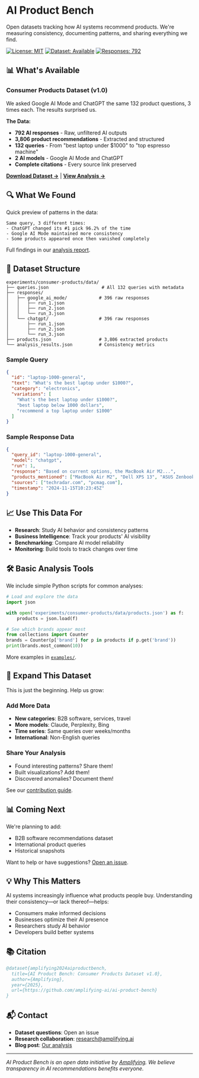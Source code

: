 # AI Product Bench

Open datasets tracking how AI systems recommend products. We're measuring consistency, documenting patterns, and sharing everything we find.

[![License: MIT](https://img.shields.io/badge/License-MIT-yellow.svg)](https://opensource.org/licenses/MIT)
[![Dataset: Available](https://img.shields.io/badge/Dataset-Available-green.svg)](#datasets)
[![Responses: 792](https://img.shields.io/badge/AI%20Responses-792-blue.svg)](experiments/consumer-products/data/)

## 📊 What's Available

### Consumer Products Dataset (v1.0)

We asked Google AI Mode and ChatGPT the same 132 product questions, 3 times each. The results surprised us.

**The Data:**
- **792 AI responses** - Raw, unfiltered AI outputs
- **3,806 product recommendations** - Extracted and structured
- **132 queries** - From "best laptop under $1000" to "top espresso machine"
- **2 AI models** - Google AI Mode and ChatGPT
- **Complete citations** - Every source link preserved

**[Download Dataset →](experiments/consumer-products/data/)** | **[View Analysis →](https://amplifying.ai/research/ai-product-bench/)**

## 🔍 What We Found

Quick preview of patterns in the data:

```
Same query, 3 different times:
- ChatGPT changed its #1 pick 96.2% of the time
- Google AI Mode maintained more consistency
- Some products appeared once then vanished completely
```

Full findings in our [analysis report](experiments/consumer-products/analysis/consistency_report.md).

## 📁 Dataset Structure

```
experiments/consumer-products/data/
├── queries.json                    # All 132 queries with metadata
├── responses/
│   ├── google_ai_mode/            # 396 raw responses
│   │   ├── run_1.json
│   │   ├── run_2.json
│   │   └── run_3.json
│   └── chatgpt/                   # 396 raw responses
│       ├── run_1.json
│       ├── run_2.json
│       └── run_3.json
├── products.json                  # 3,806 extracted products
└── analysis_results.json          # Consistency metrics
```

### Sample Query
```json
{
  "id": "laptop-1000-general",
  "text": "What's the best laptop under $1000?",
  "category": "electronics",
  "variations": [
    "What's the best laptop under $1000?",
    "best laptop below 1000 dollars",
    "recommend a top laptop under $1000"
  ]
}
```

### Sample Response Data
```json
{
  "query_id": "laptop-1000-general",
  "model": "chatgpt",
  "run": 1,
  "response": "Based on current options, the MacBook Air M2...",
  "products_mentioned": ["MacBook Air M2", "Dell XPS 13", "ASUS Zenbook"],
  "sources": ["techradar.com", "pcmag.com"],
  "timestamp": "2024-11-15T10:23:45Z"
}
```

## 📈 Use This Data For

- **Research**: Study AI behavior and consistency patterns
- **Business Intelligence**: Track your products' AI visibility
- **Benchmarking**: Compare AI model reliability
- **Monitoring**: Build tools to track changes over time

## 🛠 Basic Analysis Tools

We include simple Python scripts for common analyses:

```python
# Load and explore the data
import json

with open('experiments/consumer-products/data/products.json') as f:
    products = json.load(f)

# See which brands appear most
from collections import Counter
brands = Counter(p['brand'] for p in products if p.get('brand'))
print(brands.most_common(10))
```

More examples in [`examples/`](examples/).

## 🤝 Expand This Dataset

This is just the beginning. Help us grow:

### Add More Data
- **New categories**: B2B software, services, travel
- **More models**: Claude, Perplexity, Bing
- **Time series**: Same queries over weeks/months
- **International**: Non-English queries

### Share Your Analysis
- Found interesting patterns? Share them!
- Built visualizations? Add them!
- Discovered anomalies? Document them!

See our [contribution guide](docs/contributing.md).

## 📊 Coming Next

We're planning to add:
- B2B software recommendations dataset  
- International product queries
- Historical snapshots

Want to help or have suggestions? [Open an issue](https://github.com/amplifying-ai/ai-product-bench/issues).

## 💡 Why This Matters

AI systems increasingly influence what products people buy. Understanding their consistency—or lack thereof—helps:
- Consumers make informed decisions
- Businesses optimize their AI presence
- Researchers study AI behavior
- Developers build better systems

## 📚 Citation

```bibtex
@dataset{amplifying2024aiproductbench,
  title={AI Product Bench: Consumer Products Dataset v1.0},
  author={Amplifying},
  year={2025},
  url={https://github.com/amplifying-ai/ai-product-bench}
}
```

## 📬 Contact

- **Dataset questions**: Open an issue
- **Research collaboration**: research@amplifying.ai
- **Blog post**: [Our analysis](https://amplifying.ai/blog/ai-product-recommendations)

---

*AI Product Bench is an open data initiative by [Amplifying](https://amplifying.ai). We believe transparency in AI recommendations benefits everyone.*
